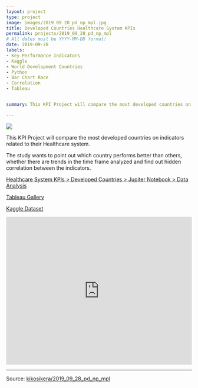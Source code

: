 ```yaml
---
layout: project
type: project
image: images/2019_09_28_pd_np_mpl.jpg
title: Developed Countries Healthcare System KPIs 
permalink: projects/2019_09_28_pd_np_mpl
# All dates must be YYYY-MM-DD format!
date: 2019-09-28
labels:
- Key Performance Indicators
- Kaggle
- World Development Countries
- Python
- Bar Chart Race
- Correlation
- Tableau


summary: This KPI Project will compare the most developed countries on indicators related to their Healthcare system. The study wants to point out which country performs better than others, whether there are trends in the time frame analyzed and find out hidden correlation between the indicators.

---
```


<img class="ui image" src="{{ site.baseurl }}/images/2019_09_28_pd_np_mpl_pannel.jpg">

This KPI Project will compare the most developed countries on indicators related to their Healthcare system.

The study wants to point out which country performs better than others, whether there are trends in the time frame analyzed and find out hidden correlation between the indicators.


[Healthcare System KPIs  > Developed Countries > Jupiter Notebook > Data Analysis](https://colab.research.google.com/gist/kikosikera/fb825a72ac6d15d6dcc8ad6760d00fe4/2019_09_28_pd_np_mpl.ipynb?authuser=1)

[Tableau Gallery](https://public.tableau.com/profile/cristiano.siqueira#!)

[Kaggle Dataset](https://www.kaggle.com/worldbank/world-development-indicators)

<iframe src='https://public.flourish.studio/visualisation/747494/embed' frameborder='0' scrolling='no' style='width:100%;height:400px;'></iframe><div style='width:100%!;margin-top:4px!important;text-align:center!important;'><a class='flourish-credit' href='https://public.flourish.studio/visualisation/747494/?utm_source=embed&utm_campaign=visualisation/747494' target='_top' style='text-decoration:none!important'></a></div>

<hr>

Source: <a href="https://github.com/kikosikera/2019_09_28_pd_np_mpl"><i class="large github icon"></i>kikosikera/2019_09_28_pd_np_mpl</a>
